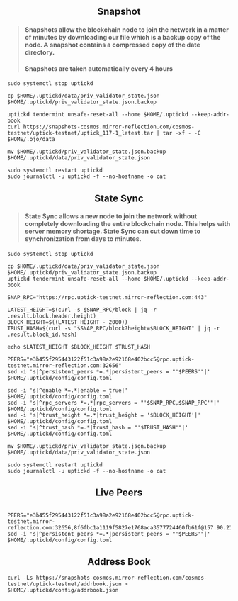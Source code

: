 <div align="center">
  <h2> Snapshot </h2>
</div>

> #### Snapshots allow the blockchain node to join the network in a matter of minutes by downloading our file which is a backup copy of the node. A snapshot contains a compressed copy of the date directory.
>
> #### Snapshots are taken automatically every 4 hours

```
sudo systemctl stop uptickd

cp $HOME/.uptickd/data/priv_validator_state.json $HOME/.uptickd/priv_validator_state.json.backup 

uptickd tendermint unsafe-reset-all --home $HOME/.uptickd --keep-addr-book 
curl https://snapshots-cosmos.mirror-reflection.com/cosmos-testnet/uptick-testnet/uptick_117-1_latest.tar | tar -xf - -C $HOME/.ojo/data

mv $HOME/.uptickd/priv_validator_state.json.backup $HOME/.uptickd/data/priv_validator_state.json 

sudo systemctl restart uptickd
sudo journalctl -u uptickd -f --no-hostname -o cat
```

<div align="center">
  <h2> State Sync </h2>
</div>

> #### State Sync allows a new node to join the network without completely downloading the entire blockchain node. This helps with server memory shortage. State Sync can cut down time to synchronization from days to minutes.

```
sudo systemctl stop uptickd

cp $HOME/.uptickd/data/priv_validator_state.json $HOME/.uptickd/priv_validator_state.json.backup
uptickd tendermint unsafe-reset-all --home $HOME/.uptickd --keep-addr-book

SNAP_RPC="https://rpc.uptick-testnet.mirror-reflection.com:443"

LATEST_HEIGHT=$(curl -s $SNAP_RPC/block | jq -r .result.block.header.height)
BLOCK_HEIGHT=$((LATEST_HEIGHT - 2000))
TRUST_HASH=$(curl -s "$SNAP_RPC/block?height=$BLOCK_HEIGHT" | jq -r .result.block_id.hash)

echo $LATEST_HEIGHT $BLOCK_HEIGHT $TRUST_HASH

PEERS="e3b455f295443122f51c3a98a2e92168e402bcc5@rpc.uptick-testnet.mirror-reflection.com:32656"
sed -i 's|^persistent_peers *=.*|persistent_peers = "'$PEERS'"|' $HOME/.uptickd/config/config.toml

sed -i 's|^enable *=.*|enable = true|' $HOME/.uptickd/config/config.toml
sed -i 's|^rpc_servers *=.*|rpc_servers = "'$SNAP_RPC,$SNAP_RPC'"|' $HOME/.uptickd/config/config.toml
sed -i 's|^trust_height *=.*|trust_height = '$BLOCK_HEIGHT'|' $HOME/.uptickd/config/config.toml
sed -i 's|^trust_hash *=.*|trust_hash = "'$TRUST_HASH'"|' $HOME/.uptickd/config/config.toml

mv $HOME/.uptickd/priv_validator_state.json.backup $HOME/.uptickd/data/priv_validator_state.json

sudo systemctl restart uptickd
sudo journalctl -u uptickd -f --no-hostname -o cat
```

<div align="center">
  <h2> Live Peers </h2>
</div>

```

PEERS="e3b455f295443122f51c3a98a2e92168e402bcc5@rpc.uptick-testnet.mirror-reflection.com:32656,8f6fbc1a1119f5827e1768aca3577724460fb61f@157.90.213.40:26656,58cf2af0e94d7c55473a1e98225a6ff25baa0402@65.21.4.10:15656,a818920590d15226a206ec4c73b1c5c20c56a435@65.21.134.202:26666,174a57a0d4b914b5a9823a5f3f47ae4b06d9809e@65.108.206.118:60956,e9b37cb6a5743ca1793af119f53b91cf5892fb45@65.109.88.251:34656,72aa8a613e563e85e8a975fa121440487a9b6e05@65.109.32.174:29656,1266d32b49d7472934028ed09454ebae1c7ce09e@65.108.71.80:26656,7831b5c5cc90fa95ea99a0cea5d1ad07dfcc7b9c@185.245.183.187:26656,a3b3712dfd366c5c39f6a6b3265c88c4166da86a@161.97.93.245:26661,99a47965735ea33dc6677efb3b62bb6476661b92@185.144.99.86:26656,3cffe20d473b0bd4451d330da8b741b5d42dcb44@65.21.131.215:26666,8ed9ffbd365e360804c6140e4906a5263c5b608a@116.203.157.163:10656,9e51f3ab29137b4b1c8e0855e5bc1dc8d4f8d2b5@65.21.238.219:26656,a489dcbd4c5b7ef20d77c51dba217e85c631f463@65.108.105.48:20456,b9e0210809b9dfc9cd299c6e83116d7fa45c6e27@65.109.68.93:46656,1bb6d67af0dd1d452e294e9df430d07bccefe502@185.215.167.241:26656,3689cef89c3d87c32a1561b931af5ddd59328f5e@65.109.58.237:36656,0afb5ce897e69eec34fb32bf87f4a2f93f79e0b3@65.109.65.210:30656,bd486ff0635581c0680e28e93453ba8a26fc5fa8@181.214.147.81:10656,7849e4320385434b0828a3e0206a3b69767393f6@65.109.91.227:26656,f58fd7ff25183e7e0dc3c35e667641129a8bc2cd@144.76.27.79:26656,a9bb3d5c36cf62a280c13f3e37c93a4b17707eab@142.132.196.251:46656,45f58ce671967a10933ea3e2279be03f0ebcb42c@85.114.134.219:16656,7a4f1c0baa2ff31c02163fb658c4eb8d119193c7@95.214.52.173:18656,e9fee55fdf6668e4e04927cdd85bbbbc9e9e43b1@209.145.62.101:26656,aff8d7b78840eaafa6c2bafd9a76b76e565b2933@65.108.131.190:25256,52cdb51fe8692dea11de23b8c97c9d947a6eb1c2@51.222.44.116:10656,af5262526a0800a29a0a7194e1488a9fa62d0005@195.3.223.208:26656,d8777278648d8fc93800692a8b96a7f104df4f9a@194.163.135.127:26656,bf626ac1b0c733c0937d70d8c834c94c3e4b9033@65.108.129.29:14656"
sed -i 's|^persistent_peers *=.*|persistent_peers = "'$PEERS'"|' $HOME/.uptickd/config/config.toml
```

<div align="center">
  <h2> Address Book </h2>
</div>

```
curl -Ls https://snapshots-cosmos.mirror-reflection.com/cosmos-testnet/uptick-testnet/addrbook.json > $HOME/.uptickd/config/addrbook.json
```